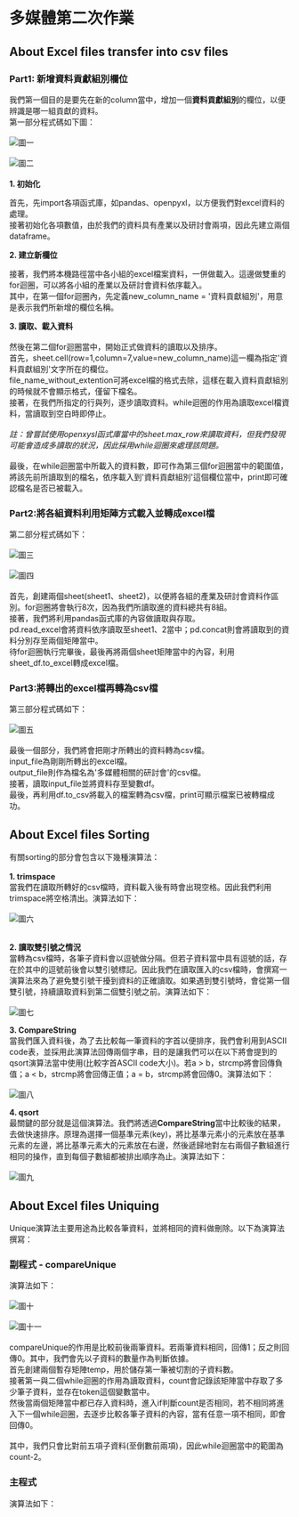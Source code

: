 # 多媒體第二次作業
## About Excel files transfer into csv files
### Part1: 新增資料貢獻組別欄位
我們第一個目的是要先在新的column當中，增加一個**資料貢獻組別**的欄位，以便辨識是哪一組貢獻的資料。<br> 第一部分程式碼如下圖：<br><br>
![圖一](https://github.com/HalladayChen/About-Sorting/blob/main/image1.png)<br><br>
![圖二](https://github.com/HalladayChen/About-Sorting/blob/main/image2.png)<br><br>
__1. 初始化__

首先，先import各項函式庫，如pandas、openpyxl，以方便我們對excel資料的處理。<br>
接著初始化各項數值，由於我們的資料具有產業以及研討會兩項，因此先建立兩個dataframe。

__2. 建立新欄位__

接著，我們將本機路徑當中各小組的excel檔案資料，一併做載入。這邊做雙重的for迴圈，可以將各小組的產業以及研討會資料依序載入。<br>
其中，在第一個for迴圈內，先定義new_column_name = '資料貢獻組別'，用意是表示我們所新增的欄位名稱。

__3. 讀取、載入資料__ <br><br>
然後在第二個for迴圈當中，開始正式做資料的讀取以及排序。<br>
首先，sheet.cell(row=1,column=7,value=new_column_name)這一欄為指定'資料貢獻組別'文字所在的欄位。<br>
file_name_without_extention可將excel檔的格式去除，這樣在載入資料貢獻組別的時候就不會顯示格式，僅留下檔名。<br>
接著，在我們所指定的行與列，逐步讀取資料。while迴圈的作用為讀取excel檔資料，當讀取到空白時即停止。<br><br>
*註：曾嘗試使用openxysl函式庫當中的sheet.max_row來讀取資料，但我們發現可能會造成多讀取的狀況，因此採用while迴圈來處理該問題。*<br><br>
最後，在while迴圈當中所載入的資料數，即可作為第三個for迴圈當中的範圍值，將該先前所讀取到的檔名，依序載入到'資料貢獻組別'這個欄位當中，print即可確認檔名是否已被載入。

### Part2:將各組資料利用矩陣方式載入並轉成excel檔
第二部分程式碼如下：<br><br>
![圖三](https://github.com/HalladayChen/About-Sorting/blob/main/image4.png)<br><br>
![圖四](https://github.com/HalladayChen/About-Sorting/blob/main/image5.png)<br><br>
首先，創建兩個sheet(sheet1、sheet2)，以便將各組的產業及研討會資料作區別。for迴圈將會執行8次，因為我們所讀取進的資料總共有8組。<br>
接著，我們將利用pandas函式庫的內容做讀取與存取。<br>
pd.read_excel會將資料依序讀取至sheet1、2當中；pd.concat則會將讀取到的資料分別存至兩個矩陣當中。<br>
待for迴圈執行完畢後，最後再將兩個sheet矩陣當中的內容，利用sheet_df.to_excel轉成excel檔。

### Part3:將轉出的excel檔再轉為csv檔
第三部分程式碼如下：<br><br>
![圖五](https://github.com/HalladayChen/About-Sorting/blob/main/image6.png)<br><br>
最後一個部分，我們將會把剛才所轉出的資料轉為csv檔。<br>
input_file為剛剛所轉出的excel檔。<br>
output_file則作為檔名為'多媒體相關的研討會'的csv檔。<br>
接著，讀取input_file並將資料存至變數df。<br>
最後，再利用df.to_csv將載入的檔案轉為csv檔，print可顯示檔案已被轉檔成功。

## About Excel files Sorting
有關sorting的部分會包含以下幾種演算法：<br><br>
__1. trimspace__ <br>
當我們在讀取所轉好的csv檔時，資料載入後有時會出現空格。因此我們利用trimspace將空格清出。演算法如下：<br><br>
![圖六](https://github.com/HalladayChen/About-Sorting/blob/main/trimspace.png)<br><br>

__2. 讀取雙引號之情況__ <br>
當轉為csv檔時，各筆子資料會以逗號做分隔。但若子資料當中具有逗號的話，存在於其中的逗號前後會以雙引號標記。因此我們在讀取匯入的csv檔時，會撰寫一演算法來為了避免雙引號干擾到資料的正確讀取。如果遇到雙引號時，會從第一個雙引號，持續讀取資料到第二個雙引號之前。演算法如下：<br><br>
![圖七](https://github.com/HalladayChen/About-Sorting/blob/main/%E9%87%9D%E5%B0%8D%E9%9B%99%E5%BC%95%E8%99%9F%E7%9A%84%E6%BC%94%E7%AE%97%E6%B3%95.png)

__3. CompareString__ <br>
當我們匯入資料後，為了去比較每一筆資料的字首以便排序，我們會利用到ASCII code表，並採用此演算法回傳兩個字串，目的是讓我們可以在以下將會提到的qsort演算法當中使用(比較字首ASCII code大小)。若a > b，strcmp將會回傳負值；a < b，strcmp將會回傳正值；a = b，strcmp將會回傳0。演算法如下：<br><br>
![圖八](https://github.com/HalladayChen/About-Sorting/blob/main/compareString.png)

__4. qsort__ <br>
最關鍵的部分就是這個演算法。我們將透過**CompareString**當中比較後的結果，去做快速排序。原理為選擇一個基準元素(key)，將比基準元素小的元素放在基準元素的左邊，將比基準元素大的元素放在右邊，然後遞歸地對左右兩個子數組進行相同的操作，直到每個子數組都被排出順序為止。演算法如下：<br><br>
![圖九](https://github.com/HalladayChen/About-Sorting/blob/main/qsort.png)

## About Excel files Uniquing
Unique演算法主要用途為比較各筆資料，並將相同的資料做刪除。以下為演算法撰寫：<br>
### 副程式 - compareUnique
演算法如下：<br><br>
![圖十](https://github.com/HalladayChen/About-Sorting/blob/main/CompareUnique.png)<br><br>
![圖十一](https://github.com/HalladayChen/About-Sorting/blob/main/CompareUnique2.png)<br><br>
compareUnique的作用是比較前後兩筆資料。若兩筆資料相同，回傳1；反之則回傳0。其中，我們會先以子資料的數量作為判斷依據。<br>
首先創建兩個暫存矩陣temp，用於儲存第一筆被切割的子資料數。<br>
接著第一與二個while迴圈的作用為讀取資料，count會記錄該矩陣當中存取了多少筆子資料，並存在token這個變數當中。<br>
然後當兩個矩陣當中都已存入資料時，進入if判斷count是否相同，若不相同將進入下一個while迴圈，去逐步比較各筆子資料的內容，當有任意一項不相同，即會回傳0。<br><br>
其中，我們只會比對前五項子資料(至倒數前兩項)，因此while迴圈當中的範圍為count-2。

### 主程式
演算法如下：<br><br>




